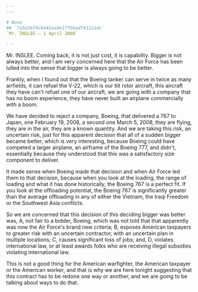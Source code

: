 ```yaml
---
---

# None
## `7a5a3e74c6442eade1ff04ad74312adc`
`Mr. INSLEE — 1 April 2008`

---
```



Mr. INSLEE. Coming back, it is not just cost, it is capability. 
Bigger is not always better, and I am very concerned here that the Air 
Force has been lulled into the sense that bigger is always going to be 
better.

Frankly, when I found out that the Boeing tanker can serve in twice 
as many airfields, it can refuel the V-22, which is our tilt rotor 
aircraft, this aircraft they have can't refuel one of our aircraft, we 
are going with a company that has no boom experience, they have never 
built an airplane commercially with a boom.

We have decided to reject a company, Boeing, that delivered a 767 to 
Japan, one February 19, 2008, a second one March 5, 2008, they are 
flying, they are in the air, they are a known quantity. And we are 
taking this risk, an uncertain risk, just for this apparent decision 
that all of a sudden bigger became better, which is very interesting, 
because Boeing could have competed a larger airplane, an airframe of 
the Boeing 777, and didn't, essentially because they understood that 
this was a satisfactory size component to deliver.

It made sense when Boeing made that decision and when Air Force led 
them to that decision, because when you look at the loading, the range 
of loading and what it has done historically, the Boeing 767 is a 
perfect fit. If you look at the offloading potential, the Boeing 767 is 
significantly greater than the average offloading in any of either the 
Vietnam, the Iraqi Freedom or the Southwest Asia conflicts.

So we are concerned that this decision of this deciding bigger was 
better was, A, not fair to a bidder, Boeing, which was not told that 
that apparently was now the Air Force's brand new criteria; B, exposes 
American taxpayers to greater risk with an uncertain contractor, with 
an uncertain plan in multiple locations; C, causes significant loss of 
jobs; and, D, violates international law, or at least awards folks who 
are receiving illegal subsidies violating international law.

This is not a good thing for the American warfighter, the American 
taxpayer or the American worker, and that is why we are here tonight 
suggesting that this contract has to be redone one way or another, and 
we are going to be talking about ways to do that.

